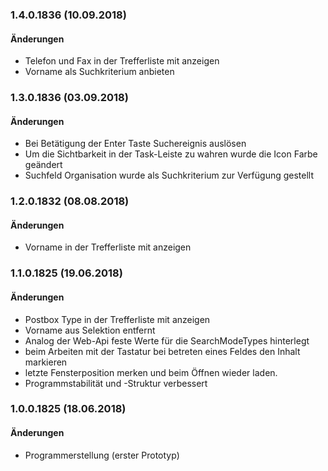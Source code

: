 

<a name="1.4.0.1836"></a>

### 1.4.0.1836 (10.09.2018)

#### &Auml;nderungen

* Telefon und Fax in der Trefferliste mit anzeigen
* Vorname als Suchkriterium anbieten

### 1.3.0.1836 (03.09.2018)

#### &Auml;nderungen

* Bei Betätigung der Enter Taste Suchereignis auslösen
* Um die Sichtbarkeit in der Task-Leiste zu wahren wurde die Icon Farbe geändert
* Suchfeld Organisation wurde als Suchkriterium zur Verfügung gestellt

### 1.2.0.1832 (08.08.2018)

#### &Auml;nderungen

* Vorname in der Trefferliste mit anzeigen


### 1.1.0.1825 (19.06.2018)

#### &Auml;nderungen

* Postbox Type in der Trefferliste mit anzeigen
* Vorname aus Selektion entfernt
* Analog der Web-Api feste Werte für die SearchModeTypes hinterlegt
* beim Arbeiten mit der Tastatur bei betreten eines Feldes den Inhalt markieren
* letzte Fensterposition merken und beim Öffnen wieder laden.
* Programmstabilität und -Struktur verbessert


### 1.0.0.1825 (18.06.2018)

#### &Auml;nderungen

* Programmerstellung (erster Prototyp)
